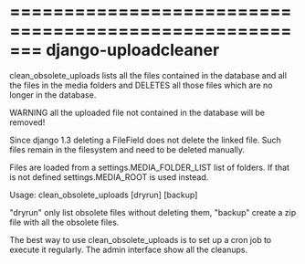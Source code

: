 =======================================================
django-uploadcleaner
=======================================================

clean_obsolete_uploads lists all the files contained in the
database and all the files in the media folders and 
DELETES all those files which are no longer in the database.

WARNING all the uploaded file not contained in the database
will be removed!
        
Since django 1.3 deleting a FileField does not delete the
linked file. Such files remain in the filesystem and need to
be deleted manually. 
        
Files are loaded from a settings.MEDIA_FOLDER_LIST list
of folders. If that is not defined settings.MEDIA_ROOT
is used instead. 
        
Usage: clean_obsolete_uploads [dryrun] [backup]

"dryrun" only list obsolete files without deleting them, 
"backup" create a zip file with all the obsolete files.

The best way to use clean_obsolete_uploads is to set up a 
cron job to execute it regularly. The admin interface
show all the cleanups.